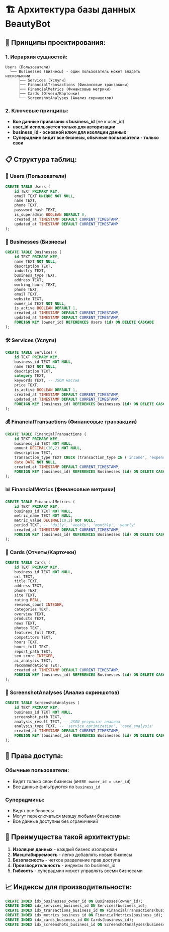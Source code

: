 # 🏗️ Архитектура базы данных BeautyBot

## 🎯 **Принципы проектирования:**

### 1. **Иерархия сущностей:**
```
Users (Пользователи)
  └── Businesses (Бизнесы) - один пользователь может владеть несколькими
      ├── Services (Услуги)
      ├── FinancialTransactions (Финансовые транзакции)
      ├── FinancialMetrics (Финансовые метрики)
      ├── Cards (Отчеты/Карточки)
      └── ScreenshotAnalyses (Анализ скриншотов)
```

### 2. **Ключевые принципы:**
- **Все данные привязаны к business_id** (не к user_id)
- **user_id используется только для авторизации**
- **business_id - основной ключ для изоляции данных**
- **Суперадмин видит все бизнесы, обычные пользователи - только свои**

## 📋 **Структура таблиц:**

### 👥 **Users (Пользователи)**
```sql
CREATE TABLE Users (
    id TEXT PRIMARY KEY,
    email TEXT UNIQUE NOT NULL,
    name TEXT,
    phone TEXT,
    password_hash TEXT,
    is_superadmin BOOLEAN DEFAULT 0,
    created_at TIMESTAMP DEFAULT CURRENT_TIMESTAMP,
    updated_at TIMESTAMP DEFAULT CURRENT_TIMESTAMP
);
```

### 🏢 **Businesses (Бизнесы)**
```sql
CREATE TABLE Businesses (
    id TEXT PRIMARY KEY,
    name TEXT NOT NULL,
    description TEXT,
    industry TEXT,
    business_type TEXT,
    address TEXT,
    working_hours TEXT,
    phone TEXT,
    email TEXT,
    website TEXT,
    owner_id TEXT NOT NULL,
    is_active BOOLEAN DEFAULT 1,
    created_at TIMESTAMP DEFAULT CURRENT_TIMESTAMP,
    updated_at TIMESTAMP DEFAULT CURRENT_TIMESTAMP,
    FOREIGN KEY (owner_id) REFERENCES Users (id) ON DELETE CASCADE
);
```

### 🛠️ **Services (Услуги)**
```sql
CREATE TABLE Services (
    id TEXT PRIMARY KEY,
    business_id TEXT NOT NULL,
    name TEXT NOT NULL,
    description TEXT,
    category TEXT,
    keywords TEXT, -- JSON массив
    price TEXT,
    is_active BOOLEAN DEFAULT 1,
    created_at TIMESTAMP DEFAULT CURRENT_TIMESTAMP,
    updated_at TIMESTAMP DEFAULT CURRENT_TIMESTAMP,
    FOREIGN KEY (business_id) REFERENCES Businesses (id) ON DELETE CASCADE
);
```

### 💰 **FinancialTransactions (Финансовые транзакции)**
```sql
CREATE TABLE FinancialTransactions (
    id TEXT PRIMARY KEY,
    business_id TEXT NOT NULL,
    amount DECIMAL(10,2) NOT NULL,
    description TEXT,
    transaction_type TEXT CHECK (transaction_type IN ('income', 'expense')),
    date DATE NOT NULL,
    created_at TIMESTAMP DEFAULT CURRENT_TIMESTAMP,
    FOREIGN KEY (business_id) REFERENCES Businesses (id) ON DELETE CASCADE
);
```

### 📊 **FinancialMetrics (Финансовые метрики)**
```sql
CREATE TABLE FinancialMetrics (
    id TEXT PRIMARY KEY,
    business_id TEXT NOT NULL,
    metric_name TEXT NOT NULL,
    metric_value DECIMAL(10,2) NOT NULL,
    period TEXT, -- 'daily', 'weekly', 'monthly', 'yearly'
    created_at TIMESTAMP DEFAULT CURRENT_TIMESTAMP,
    FOREIGN KEY (business_id) REFERENCES Businesses (id) ON DELETE CASCADE
);
```

### 📄 **Cards (Отчеты/Карточки)**
```sql
CREATE TABLE Cards (
    id TEXT PRIMARY KEY,
    business_id TEXT NOT NULL,
    url TEXT,
    title TEXT,
    address TEXT,
    phone TEXT,
    site TEXT,
    rating REAL,
    reviews_count INTEGER,
    categories TEXT,
    overview TEXT,
    products TEXT,
    news TEXT,
    photos TEXT,
    features_full TEXT,
    competitors TEXT,
    hours TEXT,
    hours_full TEXT,
    report_path TEXT,
    seo_score INTEGER,
    ai_analysis TEXT,
    recommendations TEXT,
    created_at TIMESTAMP DEFAULT CURRENT_TIMESTAMP,
    FOREIGN KEY (business_id) REFERENCES Businesses (id) ON DELETE CASCADE
);
```

### 📸 **ScreenshotAnalyses (Анализ скриншотов)**
```sql
CREATE TABLE ScreenshotAnalyses (
    id TEXT PRIMARY KEY,
    business_id TEXT NOT NULL,
    screenshot_path TEXT,
    analysis_result TEXT, -- JSON результат анализа
    analysis_type TEXT, -- 'service_optimization', 'card_analysis'
    created_at TIMESTAMP DEFAULT CURRENT_TIMESTAMP,
    FOREIGN KEY (business_id) REFERENCES Businesses (id) ON DELETE CASCADE
);
```

## 🔐 **Права доступа:**

### **Обычные пользователи:**
- Видят только свои бизнесы (`WHERE owner_id = user_id`)
- Все данные фильтруются по `business_id`

### **Суперадмины:**
- Видят все бизнесы
- Могут переключаться между любыми бизнесами
- Все данные доступны без ограничений

## 🚀 **Преимущества такой архитектуры:**

1. **Изоляция данных** - каждый бизнес изолирован
2. **Масштабируемость** - легко добавлять новые бизнесы
3. **Безопасность** - четкое разделение прав доступа
4. **Производительность** - индексы по business_id
5. **Гибкость** - суперадмин может управлять всеми бизнесами

## 📈 **Индексы для производительности:**
```sql
CREATE INDEX idx_businesses_owner_id ON Businesses(owner_id);
CREATE INDEX idx_services_business_id ON Services(business_id);
CREATE INDEX idx_transactions_business_id ON FinancialTransactions(business_id);
CREATE INDEX idx_metrics_business_id ON FinancialMetrics(business_id);
CREATE INDEX idx_cards_business_id ON Cards(business_id);
CREATE INDEX idx_screenshots_business_id ON ScreenshotAnalyses(business_id);
```
